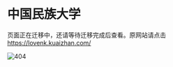 
# 中国民族大学

页面正在迁移中，还请等待迁移完成后查看。原网站请点击<https://lovenk.kuaizhan.com/>  

![404](https://timgsa.baidu.com/timg?image&quality=80&size=b9999_10000&sec=1527103067269&di=598d5e023065cd6f7e8116da743f3ccb&imgtype=0&src=http%3A%2F%2Fimg.zcool.cn%2Fcommunity%2F015c4357764df30000012e7e576eae.jpg%401280w_1l_2o_100sh.jpg)

